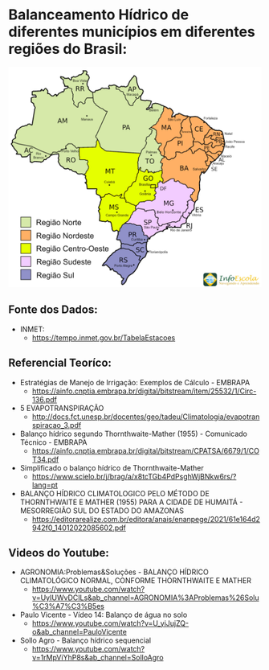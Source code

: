 # Balanceamento Hídrico de diferentes municípios em diferentes regiões do Brasil:

<div align="center">
  <img src="https://github.com/Gus-1003/Meteorologia_Estudos_Dados/blob/main/Balan%C3%A7o_H%C3%ADdrico/Imagens/mapa-regioes-e-estados-brasileiros-2048x1781.jpg">
</div>

## Fonte dos Dados:
* INMET:
    - https://tempo.inmet.gov.br/TabelaEstacoes

## Referencial Teoríco:
* Estratégias de Manejo de Irrigação: Exemplos de Cálculo - EMBRAPA
    - https://ainfo.cnptia.embrapa.br/digital/bitstream/item/25532/1/Circ-136.pdf
* 5 EVAPOTRANSPIRAÇÃO
    - http://docs.fct.unesp.br/docentes/geo/tadeu/Climatologia/evapotranspiracao_3.pdf
* Balanço hídrico segundo Thornthwaite-Mather (1955) - Comunicado Técnico - EMBRAPA
    - https://ainfo.cnptia.embrapa.br/digital/bitstream/CPATSA/6679/1/COT34.pdf
* Simplificado o balanço hídrico de Thornthwaite-Mather
    - https://www.scielo.br/j/brag/a/x8tcTGb4PdPsghWjBNkw6rs/?lang=pt
* BALANÇO HÍDRICO CLIMATOLOGICO PELO MÉTODO DE THORNTHWAITE E MATHER (1955) PARA A CIDADE DE HUMAITÁ - MESORREGIÃO SUL DO ESTADO DO AMAZONAS
    - https://editorarealize.com.br/editora/anais/enanpege/2021/61e164d2942f0_14012022085602.pdf

## Videos do Youtube:
* AGRONOMIA:Problemas&Soluções - BALANÇO HÍDRICO CLIMATOLÓGICO NORMAL, CONFORME THORNTHWAITE E MATHER
    - https://www.youtube.com/watch?v=UyIUWvDCILs&ab_channel=AGRONOMIA%3AProblemas%26Solu%C3%A7%C3%B5es
* Paulo Vicente - Vídeo 14: Balanço de água no solo
    - https://www.youtube.com/watch?v=U_yiJujZQ-o&ab_channel=PauloVicente
* Sollo Agro - Balanço hídrico sequencial
    - https://www.youtube.com/watch?v=1rMpViYhP8s&ab_channel=SolloAgro
